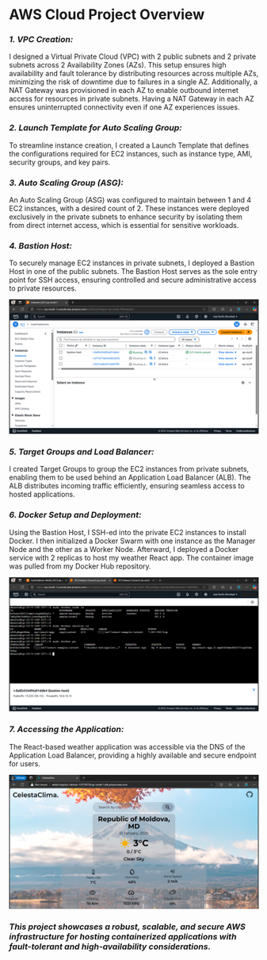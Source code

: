 <h1>AWS Cloud Project Overview</h1>

***<h3>1. VPC Creation:</h3>***
I designed a Virtual Private Cloud (VPC) with 2 public subnets and 2 private subnets across 2 Availability Zones (AZs). This setup ensures high availability and fault tolerance by distributing resources across multiple AZs, minimizing the risk of downtime due to failures in a single AZ. Additionally, a NAT Gateway was provisioned in each AZ to enable outbound internet access for resources in private subnets. Having a NAT Gateway in each AZ ensures uninterrupted connectivity even if one AZ experiences issues.

***<h3>2. Launch Template for Auto Scaling Group:</h3>***
To streamline instance creation, I created a Launch Template that defines the configurations required for EC2 instances, such as instance type, AMI, security groups, and key pairs.

***<h3>3. Auto Scaling Group (ASG):</h3>***
An Auto Scaling Group (ASG) was configured to maintain between 1 and 4 EC2 instances, with a desired count of 2. These instances were deployed exclusively in the private subnets to enhance security by isolating them from direct internet access, which is essential for sensitive workloads.

***<h3>4. Bastion Host:</h3>***
To securely manage EC2 instances in private subnets, I deployed a Bastion Host in one of the public subnets. The Bastion Host serves as the sole entry point for SSH access, ensuring controlled and secure administrative access to private resources.

![Bastion Host and Private EC2 Instances](/assets/images/ec2-instances.png)

***<h3>5. Target Groups and Load Balancer:</h3>***
I created Target Groups to group the EC2 instances from private subnets, enabling them to be used behind an Application Load Balancer (ALB). The ALB distributes incoming traffic efficiently, ensuring seamless access to hosted applications.

***<h3>6. Docker Setup and Deployment:</h3>***
Using the Bastion Host, I SSH-ed into the private EC2 instances to install Docker. I then initialized a Docker Swarm with one instance as the Manager Node and the other as a Worker Node. Afterward, I deployed a Docker service with 2 replicas to host my weather React app. The container image was pulled from my Docker Hub repository.

![List of Swarm Nodes, Services and Container](/assets/images/docker-swarm-details.png)

***<h3>7. Accessing the Application:</h3>***
The React-based weather application was accessible via the DNS of the Application Load Balancer, providing a highly available and secure endpoint for users.

![Weather React Application](/assets/images/weather-react-app.png)


***<h3>This project showcases a robust, scalable, and secure AWS infrastructure for hosting containerized applications with fault-tolerant and high-availability considerations.</h3>***